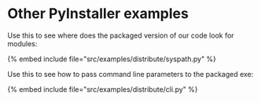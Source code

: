 # Other PyInstaller examples

Use this to see where does the packaged version of our code look for modules:

{% embed include file="src/examples/distribute/syspath.py" %}


Use this to see how to pass command line parameters to the packaged exe:

{% embed include file="src/examples/distribute/cli.py" %}



